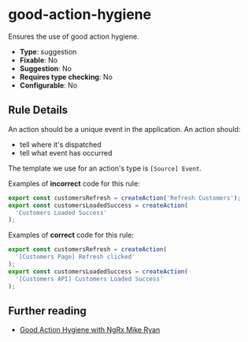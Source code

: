 # good-action-hygiene

Ensures the use of good action hygiene.

- **Type**: suggestion
- **Fixable**: No
- **Suggestion**: No
- **Requires type checking**: No
- **Configurable**: No

<!-- Everything above this generated, do not edit -->
<!-- MANUAL-DOC:START -->

## Rule Details

An action should be a unique event in the application.
An action should:

- tell where it's dispatched
- tell what event has occurred

The template we use for an action's type is `[Source] Event`.

Examples of **incorrect** code for this rule:

```ts
export const customersRefresh = createAction('Refresh Customers');
export const customersLoadedSuccess = createAction(
  'Customers Loaded Success'
);
```

Examples of **correct** code for this rule:

```ts
export const customersRefresh = createAction(
  '[Customers Page] Refresh clicked'
);
export const customersLoadedSuccess = createAction(
  '[Customers API] Customers Loaded Success'
);
```

## Further reading

- [Good Action Hygiene with NgRx Mike Ryan](https://www.youtube.com/watch?v=JmnsEvoy-gY)
